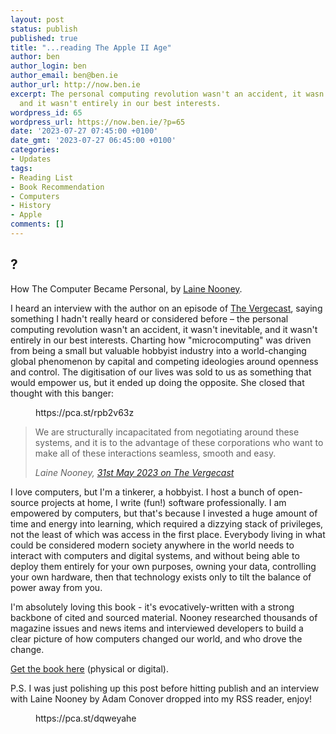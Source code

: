 ```yaml
---
layout: post
status: publish
published: true
title: "...reading The Apple II Age"
author: ben
author_login: ben
author_email: ben@ben.ie
author_url: http://now.ben.ie
excerpt: The personal computing revolution wasn't an accident, it wasn't inevitable,
  and it wasn't entirely in our best interests.
wordpress_id: 65
wordpress_url: https://now.ben.ie/?p=65
date: '2023-07-27 07:45:00 +0100'
date_gmt: '2023-07-27 06:45:00 +0100'
categories:
- Updates
tags:
- Reading List
- Book Recommendation
- Computers
- History
- Apple
comments: []
---
```

<p><!-- wp:heading --></p>
<h2 class="wp-block-heading">?</h2>
<p><!-- /wp:heading --></p>
<p><!-- wp:paragraph --></p>
<p>How The Computer Became Personal, by <a href="https://press.uchicago.edu/ucp/books/author/N/L/au111344980.html">Laine Nooney</a>.</p>
<p><!-- /wp:paragraph --></p>
<p><!-- wp:paragraph --></p>
<p>I heard an interview with the author on an episode of <a href="https://pca.st/rpb2v63z">The Vergecast</a>, saying something I hadn't really heard or considered before – the personal computing revolution wasn't an accident, it wasn't inevitable, and it wasn't entirely in our best interests. Charting how "microcomputing" was driven from being a small but valuable hobbyist industry into a world-changing global phenomenon by capital and competing ideologies around openness and control. The digitisation of our lives was sold to us as something that would empower us, but it ended up doing the opposite. She closed that thought with this banger:</p>
<p><!-- /wp:paragraph --></p>
<p><!-- wp:embed {"url":"https://pca.st/rpb2v63z","type":"rich","providerNameSlug":"pocket-casts","responsive":true,"align":"left"} --></p>
<figure class="wp-block-embed alignleft is-type-rich is-provider-pocket-casts wp-block-embed-pocket-casts">
<div class="wp-block-embed__wrapper">
https://pca.st/rpb2v63z
</div>
</figure>
<p><!-- /wp:embed --></p>
<p><!-- wp:quote --></p>
<blockquote class="wp-block-quote"><p><!-- wp:paragraph --></p>
<p>We are structurally incapacitated from negotiating around these systems, and it is to the advantage of these corporations who want to make all of these interactions seamless, smooth and easy.</p>
<p><!-- /wp:paragraph --><cite>Laine Nooney, <a href="https://pca.st/rpb2v63z">31st May 2023 on The Vergecast </a></cite></p></blockquote>
<p><!-- /wp:quote --></p>
<p><!-- wp:paragraph --></p>
<p>I love computers, but I'm a tinkerer, a hobbyist. I host a bunch of open-source projects at home, I write (fun!) software professionally. I am empowered by computers, but that's because I invested a huge amount of time and energy into learning, which required a dizzying stack of privileges, not the least of which was access in the first place. Everybody living in what could be considered modern society anywhere in the world needs to interact with computers and digital systems, and without being able to deploy them entirely for your own purposes, owning your data, controlling your own hardware, then that technology exists only to tilt the balance of power away from you.</p>
<p><!-- /wp:paragraph --></p>
<p><!-- wp:paragraph --></p>
<p>I'm absolutely loving this book - it's evocatively-written with a strong backbone of cited and sourced material. Nooney researched thousands of magazine issues and news items and interviewed developers to build a clear picture of how computers changed our world, and who drove the change.</p>
<p><!-- /wp:paragraph --></p>
<p><!-- wp:paragraph --></p>
<p><a href="https://press.uchicago.edu/ucp/books/book/chicago/A/bo195231688.html">Get the book here</a> (physical or digital).</p>
<p><!-- /wp:paragraph --></p>
<p><!-- wp:paragraph --></p>
<p>P.S. I was just polishing up this post before hitting publish and an interview with Laine Nooney by Adam Conover dropped into my RSS reader, enjoy!</p>
<p><!-- /wp:paragraph --></p>
<p><!-- wp:embed {"url":"https://pca.st/dqweyahe","type":"rich","providerNameSlug":"pocket-casts","responsive":true} --></p>
<figure class="wp-block-embed is-type-rich is-provider-pocket-casts wp-block-embed-pocket-casts">
<div class="wp-block-embed__wrapper">
https://pca.st/dqweyahe
</div>
</figure>
<p><!-- /wp:embed --></p>
